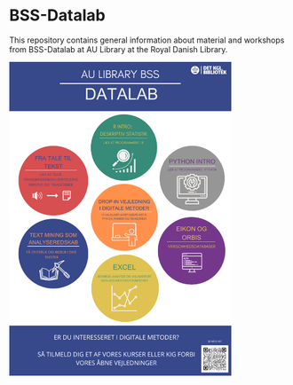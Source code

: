 # BSS-Datalab
This repository contains general information about material and workshops from BSS-Datalab at AU Library at the Royal Danish Library.  


<img src="./BSS_Datalab_kurser.png" width="400"/>
